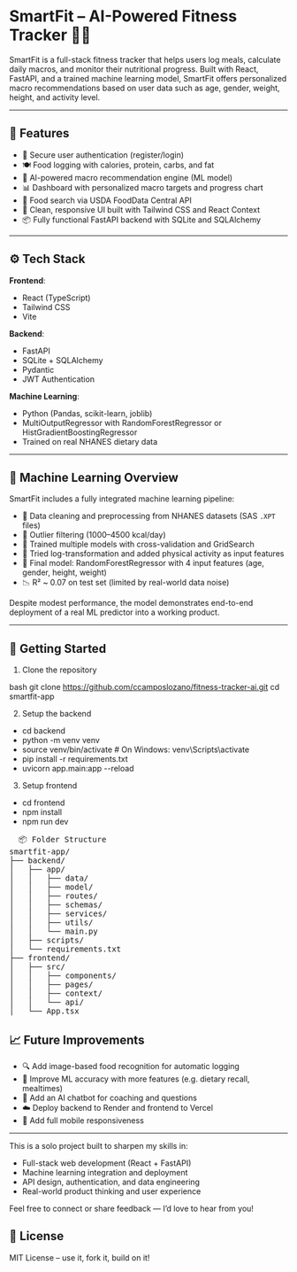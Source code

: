 # SmartFit – AI-Powered Fitness Tracker 💪🧠

SmartFit is a full-stack fitness tracker that helps users log meals, calculate daily macros, and monitor their nutritional progress. Built with React, FastAPI, and a trained machine learning model, SmartFit offers personalized macro recommendations based on user data such as age, gender, weight, height, and activity level.

---

## 🧩 Features

- 🔐 Secure user authentication (register/login)
- 🍽️ Food logging with calories, protein, carbs, and fat
- 🤖 AI-powered macro recommendation engine (ML model)
- 📊 Dashboard with personalized macro targets and progress chart
- 🔎 Food search via USDA FoodData Central API
- 🧼 Clean, responsive UI built with Tailwind CSS and React Context
- 📦 Fully functional FastAPI backend with SQLite and SQLAlchemy

---

## ⚙️ Tech Stack

**Frontend**:
- React (TypeScript)
- Tailwind CSS
- Vite

**Backend**:
- FastAPI
- SQLite + SQLAlchemy
- Pydantic
- JWT Authentication

**Machine Learning**:
- Python (Pandas, scikit-learn, joblib)
- MultiOutputRegressor with RandomForestRegressor or HistGradientBoostingRegressor
- Trained on real NHANES dietary data

---

## 🧠 Machine Learning Overview

SmartFit includes a fully integrated machine learning pipeline:

- 🔄 Data cleaning and preprocessing from NHANES datasets (SAS `.XPT` files)
- 🧼 Outlier filtering (1000–4500 kcal/day)
- 🧪 Trained multiple models with cross-validation and GridSearch
- 🔁 Tried log-transformation and added physical activity as input features
- 🧪 Final model: RandomForestRegressor with 4 input features (age, gender, height, weight)
- 📉 R² ~ 0.07 on test set (limited by real-world data noise)

Despite modest performance, the model demonstrates end-to-end deployment of a real ML predictor into a working product.

---

 ## 🚀 Getting Started

 1. Clone the repository

bash
git clone https://github.com/ccamposlozano/fitness-tracker-ai.git
cd smartfit-app

2. Setup the backend
- cd backend
- python -m venv venv
- source venv/bin/activate  # On Windows: venv\Scripts\activate
- pip install -r requirements.txt
- uvicorn app.main:app --reload

3. Setup frontend
- cd frontend
- npm install
- npm run dev

<pre>  📦 Folder Structure
smartfit-app/
├── backend/
│   ├── app/
│   │   ├── data/
│   │   ├── model/
│   │   ├── routes/
│   │   ├── schemas/
│   │   ├── services/
│   │   ├── utils/
│   │   └── main.py
│   ├── scripts/
│   └── requirements.txt
├── frontend/
│   ├── src/
│   │   ├── components/
│   │   ├── pages/
│   │   ├── context/
│   │   └── api/
│   └── App.tsx </pre>


## 📈 Future Improvements

- 🔍 Add image-based food recognition for automatic logging
- 🧠 Improve ML accuracy with more features (e.g. dietary recall, mealtimes)
- 💬 Add an AI chatbot for coaching and questions
- ☁️ Deploy backend to Render and frontend to Vercel
- 📱 Add full mobile responsiveness

---

This is a solo project built to sharpen my skills in:

- Full-stack web development (React + FastAPI)
- Machine learning integration and deployment
- API design, authentication, and data engineering
- Real-world product thinking and user experience

Feel free to connect or share feedback — I’d love to hear from you!

## 📜 License

MIT License – use it, fork it, build on it!